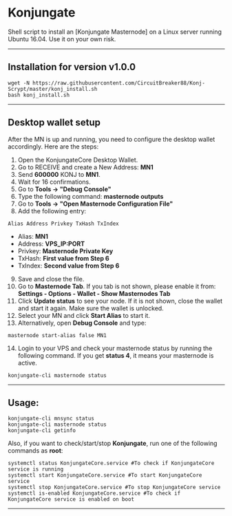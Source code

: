 # Konjungate
Shell script to install an [Konjungate Masternode] on a Linux server running Ubuntu 16.04. Use it on your own risk.  
***


## Installation for version v1.0.0
```
wget -N https://raw.githubusercontent.com/CircuitBreaker88/Konj-Scrypt/master/konj_install.sh
bash konj_install.sh
```
***

## Desktop wallet setup  

After the MN is up and running, you need to configure the desktop wallet accordingly. Here are the steps:  
1. Open the KonjungateCore Desktop Wallet.  
2. Go to RECEIVE and create a New Address: **MN1**  
3. Send **600000** KONJ to **MN1**.  
4. Wait for 16 confirmations.  
5. Go to **Tools -> "Debug Console"**  
6. Type the following command: **masternode outputs**  
7. Go to  **Tools -> "Open Masternode Configuration File"**
8. Add the following entry:
```
Alias Address Privkey TxHash TxIndex
```
* Alias: **MN1**
* Address: **VPS_IP:PORT**
* Privkey: **Masternode Private Key**
* TxHash: **First value from Step 6**
* TxIndex:  **Second value from Step 6**
9. Save and close the file.
10. Go to **Masternode Tab**. If you tab is not shown, please enable it from: **Settings - Options - Wallet - Show Masternodes Tab**
11. Click **Update status** to see your node. If it is not shown, close the wallet and start it again. Make sure the wallet is unlocked.
12. Select your MN and click **Start Alias** to start it.
13. Alternatively, open **Debug Console** and type:
```
masternode start-alias false MN1
```
14. Login to your VPS and check your masternode status by running the following command. If you get **status 4**, it means your masternode is active.
```
konjungate-cli masternode status
```
***

## Usage:
```
konjungate-cli mnsync status
konjungate-cli masternode status  
konjungate-cli getinfo
```
Also, if you want to check/start/stop **Konjungate**, run one of the following commands as **root**:
```
systemctl status KonjungateCore.service #To check if KonjungateCore service is running  
systemctl start KonjungateCore.service #To start KonjungateCore service  
systemctl stop KonjungateCore.service #To stop KonjungateCore service  
systemctl is-enabled KonjungateCore.service #To check if KonjungateCore service is enabled on boot  
```  
***

